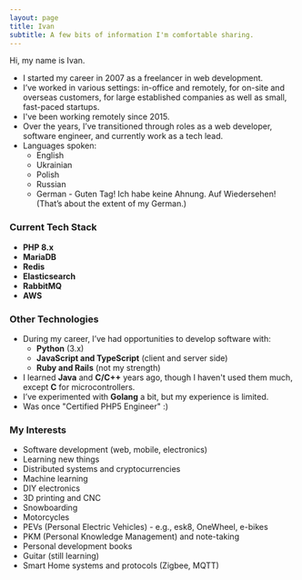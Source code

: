 ```yaml
---
layout: page
title: Ivan
subtitle: A few bits of information I'm comfortable sharing.
---
```


Hi, my name is Ivan.

- I started my career in 2007 as a freelancer in web development.
- I’ve worked in various settings: in-office and remotely, for on-site and overseas customers, for large established companies as well as small, fast-paced startups.
- I've been working remotely since 2015.
- Over the years, I’ve transitioned through roles as a web developer, software engineer, and currently work as a tech lead.
- Languages spoken:
  - English
  - Ukrainian
  - Polish 
  - Russian 
  - German - Guten Tag! Ich habe keine Ahnung. Auf Wiedersehen! (That’s about the extent of my German.)

### Current Tech Stack
- **PHP 8.x**
- **MariaDB**
- **Redis**
- **Elasticsearch**
- **RabbitMQ**
- **AWS**


### Other Technologies
- During my career, I’ve had opportunities to develop software with:
    - **Python** (3.x)
    - **JavaScript and TypeScript** (client and server side)
    - **Ruby and Rails** (not my strength)
- I learned **Java** and **C/C++** years ago, though I haven't used them much, except **C** for microcontrollers.
- I’ve experimented with **Golang** a bit, but my experience is limited.
- Was once "Certified PHP5 Engineer" :) 

### My Interests
- Software development (web, mobile, electronics)
- Learning new things
- Distributed systems and cryptocurrencies
- Machine learning
- DIY electronics
- 3D printing and CNC
- Snowboarding
- Motorcycles
- PEVs (Personal Electric Vehicles) - e.g., esk8, OneWheel, e-bikes
- PKM (Personal Knowledge Management) and note-taking
- Personal development books
- Guitar (still learning)
- Smart Home systems and protocols (Zigbee, MQTT)